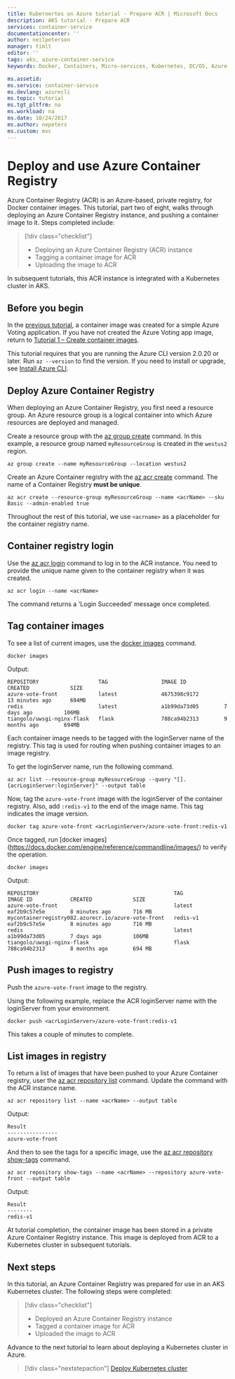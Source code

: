 ```yaml
---
title: Kubernertes on Azure tutorial - Prepare ACR | Microsoft Docs
description: AKS tutorial - Prepare ACR
services: container-service
documentationcenter: ''
author: neilpeterson
manager: timlt
editor: ''
tags: aks, azure-container-service
keywords: Docker, Containers, Micro-services, Kubernetes, DC/OS, Azure

ms.assetid: 
ms.service: container-service
ms.devlang: azurecli
ms.topic: tutorial
ms.tgt_pltfrm: na
ms.workload: na
ms.date: 10/24/2017
ms.author: nepeters
ms.custom: mvc
---
```


# Deploy and use Azure Container Registry

Azure Container Registry (ACR) is an Azure-based, private registry, for Docker container images. This tutorial, part two of eight, walks through deploying an Azure Container Registry instance, and pushing a container image to it. Steps completed include:

> [!div class="checklist"]
> * Deploying an Azure Container Registry (ACR) instance
> * Tagging a container image for ACR
> * Uploading the image to ACR

In subsequent tutorials, this ACR instance is integrated with a Kubernetes cluster in AKS. 

## Before you begin

In the [previous tutorial](./tutorial-kubernetes-prepare-app.md), a container image was created for a simple Azure Voting application. If you have not created the Azure Voting app image, return to [Tutorial 1 – Create container images](./tutorial-kubernetes-prepare-app.md).

This tutorial requires that you are running the Azure CLI version 2.0.20 or later. Run `az --version` to find the version. If you need to install or upgrade, see [Install Azure CLI]( /cli/azure/install-azure-cli). 

## Deploy Azure Container Registry

When deploying an Azure Container Registry, you first need a resource group. An Azure resource group is a logical container into which Azure resources are deployed and managed.

Create a resource group with the [az group create](/cli/azure/group#create) command. In this example, a resource group named `myResourceGroup` is created in the `westus2` region.

```azurecli
az group create --name myResourceGroup --location westus2
```

Create an Azure Container registry with the [az acr create](/cli/azure/acr#create) command. The name of a Container Registry **must be unique**.

```azurecli
az acr create --resource-group myResourceGroup --name <acrName> --sku Basic --admin-enabled true
```

Throughout the rest of this tutorial, we use `<acrname>` as a placeholder for the container registry name.

## Container registry login

Use the [az acr login](https://docs.microsoft.com/en-us/cli/azure/acr#az_acr_login) command to log in to the ACR instance. You need to provide the unique name given to the container registry when it was created.

```azurecli
az acr login --name <acrName>
```

The command returns a 'Login Succeeded’ message once completed.

## Tag container images

To see a list of current images, use the [docker images](https://docs.docker.com/engine/reference/commandline/images/) command.

```console
docker images
```

Output:

```
REPOSITORY                   TAG                 IMAGE ID            CREATED             SIZE
azure-vote-front             latest              4675398c9172        13 minutes ago      694MB
redis                        latest              a1b99da73d05        7 days ago          106MB
tiangolo/uwsgi-nginx-flask   flask               788ca94b2313        9 months ago        694MB
```

Each container image needs to be tagged with the loginServer name of the registry. This tag is used for routing when pushing container images to an image registry.

To get the loginServer name, run the following command.

```azurecli
az acr list --resource-group myResourceGroup --query "[].{acrLoginServer:loginServer}" --output table
```

Now, tag the `azure-vote-front` image with the loginServer of the container registry. Also, add `:redis-v1` to the end of the image name. This tag indicates the image version.

```console
docker tag azure-vote-front <acrLoginServer>/azure-vote-front:redis-v1
```

Once tagged, run [docker images] (https://docs.docker.com/engine/reference/commandline/images/) to verify the operation.

```console
docker images
```

Output:

```
REPOSITORY                                           TAG                 IMAGE ID            CREATED             SIZE
azure-vote-front                                     latest              eaf2b9c57e5e        8 minutes ago       716 MB
mycontainerregistry082.azurecr.io/azure-vote-front   redis-v1            eaf2b9c57e5e        8 minutes ago       716 MB
redis                                                latest              a1b99da73d05        7 days ago          106MB
tiangolo/uwsgi-nginx-flask                           flask               788ca94b2313        8 months ago        694 MB
```

## Push images to registry

Push the `azure-vote-front` image to the registry. 

Using the following example, replace the ACR loginServer name with the loginServer from your environment.

```console
docker push <acrLoginServer>/azure-vote-front:redis-v1
```

This takes a couple of minutes to complete.

## List images in registry

To return a list of images that have been pushed to your Azure Container registry, user the [az acr repository list](/cli/azure/acr/repository#list) command. Update the command with the ACR instance name.

```azurecli
az acr repository list --name <acrName> --output table
```

Output:

```azurecli
Result
----------------
azure-vote-front
```

And then to see the tags for a specific image, use the [az acr repository show-tags](/cli/azure/acr/repository#show-tags) command.

```azurecli
az acr repository show-tags --name <acrName> --repository azure-vote-front --output table
```

Output:

```azurecli
Result
--------
redis-v1
```

At tutorial completion, the container image has been stored in a private Azure Container Registry instance. This image is deployed from ACR to a Kubernetes cluster in subsequent tutorials.

## Next steps

In this tutorial, an Azure Container Registry was prepared for use in an AKS Kubernetes cluster. The following steps were completed:

> [!div class="checklist"]
> * Deployed an Azure Container Registry instance
> * Tagged a container image for ACR
> * Uploaded the image to ACR

Advance to the next tutorial to learn about deploying a Kubernetes cluster in Azure.

> [!div class="nextstepaction"]
> [Deploy Kubernetes cluster](./tutorial-kubernetes-deploy-cluster.md)